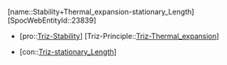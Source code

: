 ﻿---
type: TrizContradiction
aliases:
- Stability+Thermal_expansion-stationary_Length
license: CC BY-SA 4.0
copyright: https://github.com/SpocWeb
IsDeleted: false
IsReadOnly: false
Confidential: public
tags: 
- Triz/Contradiction
---
[name::Stability+Thermal_expansion-stationary_Length]
[SpocWebEntityId::23839]
+ [pro::[Triz-Stability](tech/Triz/Parameter/Triz-Stability.md)]
[Triz-Principle::[Triz-Thermal_expansion](tech/Triz/Principle/Triz-Thermal_expansion.md)]
- [con::[Triz-stationary_Length](tech/Triz/Parameter/Triz-stationary_Length.md)]

